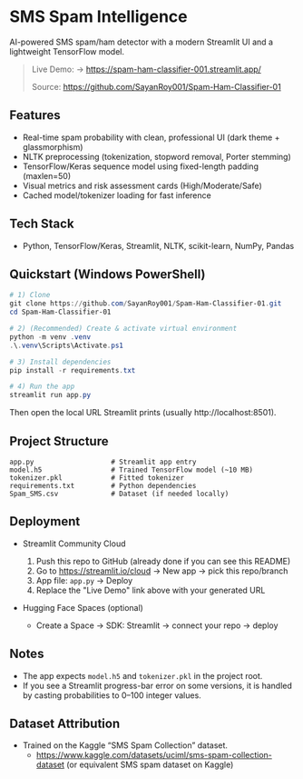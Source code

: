 # SMS Spam Intelligence

AI-powered SMS spam/ham detector with a modern Streamlit UI and a lightweight TensorFlow model.

> Live Demo: → https://spam-ham-classifier-001.streamlit.app/
>
> Source: https://github.com/SayanRoy001/Spam-Ham-Classifier-01

## Features
- Real-time spam probability with clean, professional UI (dark theme + glassmorphism)
- NLTK preprocessing (tokenization, stopword removal, Porter stemming)
- TensorFlow/Keras sequence model using fixed-length padding (maxlen=50)
- Visual metrics and risk assessment cards (High/Moderate/Safe)
- Cached model/tokenizer loading for fast inference

## Tech Stack
- Python, TensorFlow/Keras, Streamlit, NLTK, scikit-learn, NumPy, Pandas

## Quickstart (Windows PowerShell)
```powershell
# 1) Clone
git clone https://github.com/SayanRoy001/Spam-Ham-Classifier-01.git
cd Spam-Ham-Classifier-01

# 2) (Recommended) Create & activate virtual environment
python -m venv .venv
.\.venv\Scripts\Activate.ps1

# 3) Install dependencies
pip install -r requirements.txt

# 4) Run the app
streamlit run app.py
```

Then open the local URL Streamlit prints (usually http://localhost:8501).

## Project Structure
```
app.py                   # Streamlit app entry
model.h5                 # Trained TensorFlow model (~10 MB)
tokenizer.pkl            # Fitted tokenizer
requirements.txt         # Python dependencies
Spam_SMS.csv             # Dataset (if needed locally)
```

## Deployment
- Streamlit Community Cloud
  1. Push this repo to GitHub (already done if you can see this README)
  2. Go to https://streamlit.io/cloud → New app → pick this repo/branch
  3. App file: `app.py` → Deploy
  4. Replace the "Live Demo" link above with your generated URL

- Hugging Face Spaces (optional)
  - Create a Space → SDK: Streamlit → connect your repo → deploy

## Notes
- The app expects `model.h5` and `tokenizer.pkl` in the project root.
- If you see a Streamlit progress-bar error on some versions, it is handled by casting probabilities to 0–100 integer values.

## Dataset Attribution
- Trained on the Kaggle “SMS Spam Collection” dataset.
  - https://www.kaggle.com/datasets/uciml/sms-spam-collection-dataset (or equivalent SMS spam dataset on Kaggle)

